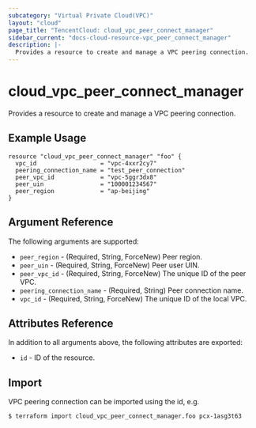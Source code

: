 ```yaml
---
subcategory: "Virtual Private Cloud(VPC)"
layout: "cloud"
page_title: "TencentCloud: cloud_vpc_peer_connect_manager"
sidebar_current: "docs-cloud-resource-vpc_peer_connect_manager"
description: |-
  Provides a resource to create and manage a VPC peering connection.
---
```


# cloud_vpc_peer_connect_manager

Provides a resource to create and manage a VPC peering connection.

## Example Usage

```hcl
resource "cloud_vpc_peer_connect_manager" "foo" {
  vpc_id                  = "vpc-4xxr2cy7"
  peering_connection_name = "test_peer_connection"
  peer_vpc_id             = "vpc-5ggr3dx8"
  peer_uin                = "100001234567"
  peer_region             = "ap-beijing"
}
```

## Argument Reference

The following arguments are supported:

* `peer_region` - (Required, String, ForceNew) Peer region.
* `peer_uin` - (Required, String, ForceNew) Peer user UIN.
* `peer_vpc_id` - (Required, String, ForceNew) The unique ID of the peer VPC.
* `peering_connection_name` - (Required, String) Peer connection name.
* `vpc_id` - (Required, String, ForceNew) The unique ID of the local VPC.

## Attributes Reference

In addition to all arguments above, the following attributes are exported:

* `id` - ID of the resource.



## Import

VPC peering connection can be imported using the id, e.g.

```
$ terraform import cloud_vpc_peer_connect_manager.foo pcx-1asg3t63
```

